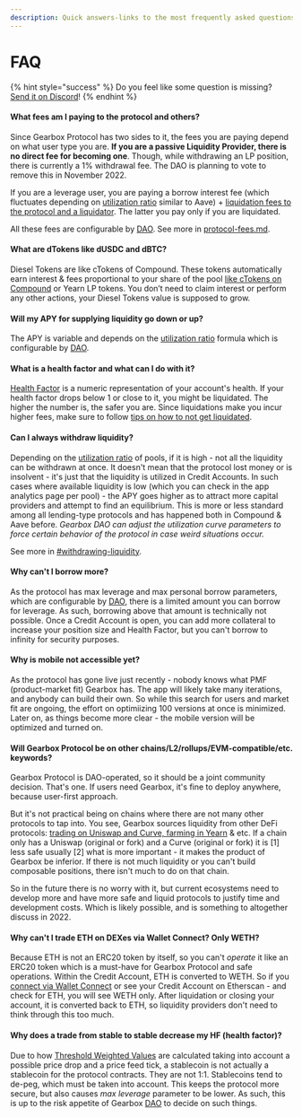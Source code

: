 ```yaml
---
description: Quick answers-links to the most frequently asked questions.
---
```


# FAQ

{% hint style="success" %}
Do you feel like some question is missing? [Send it on Discord](https://discord.com/invite/gearbox)!
{% endhint %}

#### **What fees am I paying to the protocol and others?**&#x20;

Since Gearbox Protocol has two sides to it, the fees you are paying depend on what user type you are. **If you are a passive Liquidity Provider, there is no direct fee for becoming one**. Though, while withdrawing an LP position, there is currently a 1% withdrawal fee. The DAO is planning to vote to remove this in November 2022.

&#x20;If you are a leverage user, you are paying a borrow interest fee (which fluctuates depending on [utilization ratio](../liquidity-providers/pools-and-apy.md#how-to-calculate-apy) similar to Aave) + [liquidation fees to the protocol and a liquidator](protocol-fees.md#trader-farmer-fees). The latter you pay only if you are liquidated.

All these fees are configurable by [DAO](../governance/setup/). See more in [protocol-fees.md](protocol-fees.md "mention").

#### What are dTokens like dUSDC and dBTC?&#x20;

Diesel Tokens are like cTokens of Compound. These tokens automatically earn interest & fees proportional to your share of the pool [like cTokens on Compound](https://compound.finance/docs/ctokens) or Yearn LP tokens. You don’t need to claim interest or perform any other actions, your Diesel Tokens value is supposed to grow.

#### Will my APY for supplying liquidity go down or up?&#x20;

The APY is variable and depends on the [utilization ratio](../liquidity-providers/pools-and-apy.md#how-to-calculate-apy) formula which is configurable by [DAO](../governance/setup/).

#### What is a health factor and what can I do with it?&#x20;

[Health Factor](liquidations/#what-is-a-health-factor) is a numeric representation of your account's health. If your health factor drops below 1 or close to it, you might be liquidated. The higher the number is, the safer you are. Since liquidations make you incur higher fees, make sure to follow [tips on how to not get liquidated](../traders-and-farmers/credit-account-dashboard-overview/kak-ne-byt-rekt.md).

#### Сan I always withdraw liquidity?

Depending on the [utilization ratio](../liquidity-providers/pools-and-apy.md#how-to-calculate-apy) of pools, if it is high - not all the liquidity can be withdrawn at once. It doesn't mean that the protocol lost money or is insolvent - it's just that the liquidity is utilized in Credit Accounts. In such cases where available liquidity is low (which you can check in the app analytics page per pool) - the APY goes higher as to attract more capital providers and attempt to find an equilibrium. This is more or less standard among all lending-type protocols and has happened both in Compound & Aave before. _Gearbox DAO can adjust the utilization curve parameters to force certain behavior of the protocol in case weird situations occur._

See more in [#withdrawing-liquidity](../liquidity-providers/manage-liquidity.md#withdrawing-liquidity "mention").

#### **Why can't I borrow more?**

As the protocol has max leverage and max personal borrow parameters, which are configurable by [DAO](../governance/setup/), there is a limited amount you can borrow for leverage. As such, borrowing above that amount is technically not possible. Once a Credit Account is open, you can add more collateral to increase your position size and Health Factor, but you can't borrow to infinity for security purposes.

#### **Why is mobile not accessible yet?**

As the protocol has gone live just recently - nobody knows what PMF (product-market fit) Gearbox has. The app will likely take many iterations, and anybody can build their own. So while this search for users and market fit are ongoing, the effort on optimiizing 100 versions at once is minimized. Later on, as things become more clear - the mobile version will be optimized and turned on.

#### **Will Gearbox Protocol be on other chains/L2/rollups/EVM-compatible/etc. keywords?**

Gearbox Protocol is DAO-operated, so it should be a joint community decision. That's one. If users need Gearbox, it's fine to deploy anywhere, because user-first approach.&#x20;

But it's not practical being on chains where there are not many other protocols to tap into. You see, Gearbox sources liquidity from other DeFi protocols: [trading on Uniswap and Curve, farming in Yearn](integrations.md) & etc. If a chain only has a Uniswap (original or fork) and a Curve (original or fork) it is \[1] less safe usually \[2] what is more important - it makes the product of Gearbox be inferior. If there is not much liquidity or you can't build composable positions, there isn't much to do on that chain.

So in the future there is no worry with it, but current ecosystems need to develop more and have more safe and liquid protocols to justify time and development costs. Which is likely possible, and is something to altogether discuss in 2022.

#### **Why can't I trade ETH on DEXes via Wallet Connect? Only WETH?**

Because ETH is not an ERC20 token by itself, so you can't _operate_ it like an ERC20 token which is a must-have for Gearbox Protocol and safe operations. Within the Credit Account, ETH is converted to WETH. So if you [connect via Wallet Connect](../traders-and-farmers/credit-account-dashboard-overview/connect-wallet-connect.md) or see your Credit Account on Etherscan - and check for ETH, you will see WETH only. After liquidation or closing your account, it is converted back to ETH, so liquidity providers don't need to think through this too much.

#### Why does a trade from stable to stable decrease my HF (health factor)?

Due to how [Threshold Weighted Values](liquidations/#threshold-weighted-value) are calculated taking into account a possible price drop and a price feed tick, a stablecoin is not actually a stablecoin for the protocol contracts. They are not 1:1. Stablecoins tend to de-peg, which must be taken into account. This keeps the protocol more secure, but also causes _max leverage_ parameter to be lower. As such, this is up to the risk appetite of Gearbox [DAO](../governance/setup/) to decide on such things.
